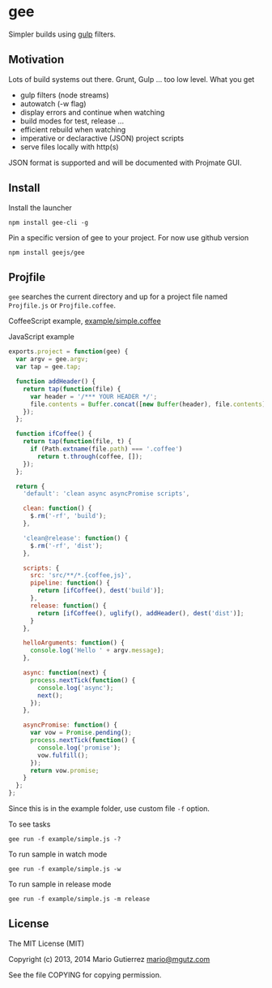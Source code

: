 # gee

Simpler builds using [gulp](https://github.com/gulpjs/gulp) filters.


## Motivation

Lots of build systems out there. Grunt, Gulp ... too low level. What you get

* gulp filters (node streams)
* autowatch (-w flag)
* display errors and continue when watching
* build modes for test, release ...
* efficient rebuild when watching
* imperative or declaractive (JSON) project scripts
* serve files locally with http(s)

JSON format is supported and will be documented with Projmate GUI.

## Install

Install the launcher

    npm install gee-cli -g

Pin a specific version of gee to your project. For now use github version

    npm install geejs/gee


## Projfile

`gee` searches the current directory and up for a project file named `Projfile.js`
or `Projfile.coffee`.

CoffeeScript example, [example/simple.coffee](example/simple.coffee)

JavaScript example

```js
exports.project = function(gee) {
  var argv = gee.argv;
  var tap = gee.tap;

  function addHeader() {
    return tap(function(file) {
      var header = '/*** YOUR HEADER */';
      file.contents = Buffer.concat([new Buffer(header), file.contents]);
    });
  };

  function ifCoffee() {
    return tap(function(file, t) {
      if (Path.extname(file.path) === '.coffee')
        return t.through(coffee, []);
    });
  };

  return {
    'default': 'clean async asyncPromise scripts',

    clean: function() {
      $.rm('-rf', 'build');
    },

    'clean@release': function() {
      $.rm('-rf', 'dist');
    },

    scripts: {
      src: 'src/**/*.{coffee,js}',
      pipeline: function() {
        return [ifCoffee(), dest('build')];
      },
      release: function() {
        return [ifCoffee(), uglify(), addHeader(), dest('dist')];
      }
    },

    helloArguments: function() {
      console.log('Hello ' + argv.message);
    },

    async: function(next) {
      process.nextTick(function() {
        console.log('async');
        next();
      });
    },

    asyncPromise: function() {
      var vow = Promise.pending();
      process.nextTick(function() {
        console.log('promise');
        vow.fulfill();
      });
      return vow.promise;
    }
  };
};
```

Since this is in the example folder, use custom file `-f` option.

To see tasks

    gee run -f example/simple.js -?

To run sample in watch mode

    gee run -f example/simple.js -w

To run sample in release mode

    gee run -f example/simple.js -m release


## License

The MIT License (MIT)

Copyright (c) 2013, 2014 Mario Gutierrez <mario@mgutz.com>

See the file COPYING for copying permission.

